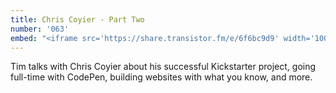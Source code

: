 ```yaml
---
title: Chris Coyier - Part Two
number: '063'
embed: "<iframe src='https://share.transistor.fm/e/6f6bc9d9' width='100%' height='180' frameborder='0' scrolling='no' seamless='true'></iframe>"
---
```

Tim talks with Chris Coyier about his successful Kickstarter project, going full-time with CodePen, building websites with what you know, and more.

